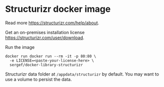 # Structurizr docker image

Read more https://structurizr.com/help/about.

Get an on-premises installation license https://structurizr.com/user/download.

Run the image

```
docker run docker run --rm -it -p 80:80 \
  -e LICENSE=<paste-your-license-here> \
  sergef/docker-library-structurizr
```

Structurizr data folder at `/appdata/structurizr` by default.
You may want to use a volume to persist the data.
